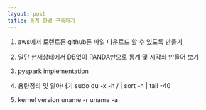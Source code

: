 ```yaml
---
layout: post
title: 통계 환경 구축하기
---
```

1. aws에서 토렌트든 github든 파일 다운로드 할 수 있도록 만들기

2. 일단 현재상태에서 DB없이 PANDA만으로 통계 및 시각화 만들어 보기

3. pyspark implementation

4. 용량정리 및 알아내기
sudo du -x -h / | sort -h | tail -40

5. kernel version
uname -r
uname -a

